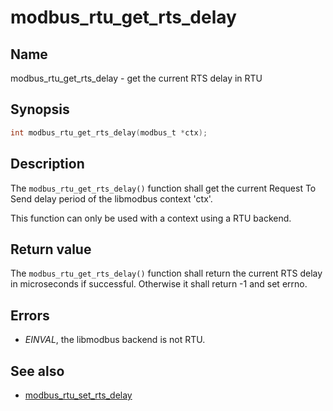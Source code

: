 # modbus_rtu_get_rts_delay

## Name

modbus_rtu_get_rts_delay - get the current RTS delay in RTU

## Synopsis

```c
int modbus_rtu_get_rts_delay(modbus_t *ctx);
```

## Description

The `modbus_rtu_get_rts_delay()` function shall get the current Request To Send
delay period of the libmodbus context 'ctx'.

This function can only be used with a context using a RTU backend.

## Return value

The `modbus_rtu_get_rts_delay()` function shall return the current RTS delay in
microseconds if successful. Otherwise it shall return -1 and set errno.

## Errors

- *EINVAL*, the libmodbus backend is not RTU.

## See also

- [modbus_rtu_set_rts_delay](modbus_rtu_set_rts_delay)

